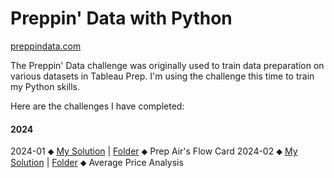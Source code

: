 # Preppin' Data with Python

[preppindata.com](https://www.preppindata.com/)

The Preppin' Data challenge was originally used to train data preparation on various datasets in Tableau Prep. I'm using the challenge this time to train my Python skills.

Here are the challenges I have completed:
#### 2024
2024-01 ⬥ [My Solution](https://github.com/fschwade/Python-PreppinData-Challenges/tree/main/2024-01/Python_Preppin_Data_202401.ipynb) | [Folder](https://github.com/fschwade/Python-PreppinData-Challenges/tree/main/2024-01/) ⬥ Prep Air's Flow Card
2024-02 ⬥ [My Solution](https://github.com/fschwade/Python-PreppinData-Challenges/tree/main/2024-01/Python_Preppin_Data_202402.ipynb) | [Folder](https://github.com/fschwade/Python-PreppinData-Challenges/tree/main/2024-02/) ⬥ Average Price Analysis